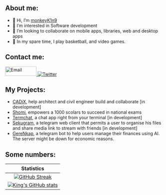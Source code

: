 ## About me:
- 👋 Hi, I’m <a href="https://github.com/monkeyK1n9">monkeyK1n9</a>
- 👀 I’m interested in Software development
- 💞️ I’m looking to collaborate on mobile apps, libraries, web and desktop apps
- 🏀 In my spare time, I play basketball, and video games.

## Contact me:
<a href="mailto:mkeyk1n9@gmail.com">
  <img
    width="100"
    height="30"
    alt="Email"
    src="https://cdn.icon-icons.com/icons2/2530/PNG/512/gmail_button_icon_151848.png"
  />
</a>
<a href="https://twitter.com/monkey_K1n9">
  <img
    alt="Twitter"
    src="https://img.shields.io/badge/Twitter-1DA1F2?logo=twitter&logoColor=white&style=for-the-badge"
  />
</a>

## My Projects:
- <a href="https://cadix.vercel.app" target="_blank">CADiX</a>, help architect and civil engineer build and collaborate  [in development]<br>
- <a href="https://bit.ly/shomiApp" target="_blank">Shomi</a>, empowers a 1000 scolars to succeed in national exams<br>
- <a href="https://github.com/monkeyK1n9/Termchat" target="_blank">Termchat</a>, a chat app right from your terminal [in development] <br>
- <a href="https://github.com/monkeyK1n9/sekugram" target="_blank">Sekugram</a>, a telegram web client that permits a user to organise his files and share media link to stream with friends [in development]
- <a href="https://t.me/GereNkap" target="_blank">GereNkap</a>, a telegram bot to help users manage their finances using AI. The server might be down for economic reasons.<br>

## Some numbers:
| Statistics |
|:-------:|
| [![GitHub Streak](https://streak-stats.demolab.com?user=monkeyK1n9&theme=algolia&mode=weekly&card_width=550)](https://git.io/streak-stats) |
| [![King's GitHub stats](https://github-readme-stats.vercel.app/api/top-langs?username=monkeyK1n9&hide=c&theme=algolia&show_icons=true&card_width=550)](https://github.com/monkeyK1n9) |


<!---
monkeyK1n9/monkeyK1n9 is a ✨ special ✨ repository because its `README.md` (this file) appears on your GitHub profile.
You can click the Preview link to take a look at your changes.
--->

